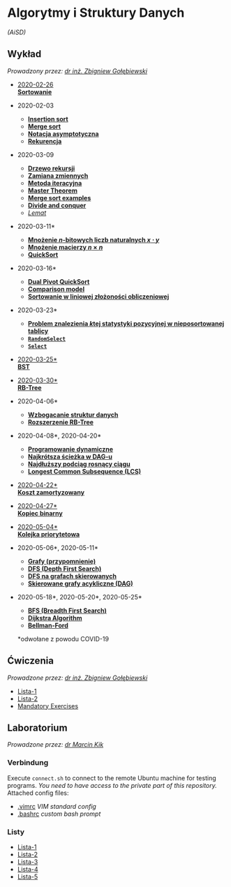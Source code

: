 # Algorytmy i Struktury Danych
*(AiSD)*

## Wykład

*Prowadzony przez: [dr inż. Zbigniew Gołębiewski](https://cs.pwr.edu.pl/golebiewski)*

- [2020-02-26\
    **Sortowanie**](wyk/2020-02-26/sortowanie.md)
- 2020-02-03
    - [**Insertion sort**](wyk/2020-03-03/insertion-sort.md)
    - [**Merge sort**](wyk/2020-03-03/merge-sort.md)
    - [**Notacja asymptotyczna**](wyk/2020-03-03/notacja-asymptotyczna.md)
    - [**Rekurencja**](wyk/2020-03-03/rekurencja.md)
- 2020-03-09
    - [**Drzewo rekursji**](wyk/2020-03-09/drzewo-rekursji.md)
    - [**Zamiana zmiennych**](wyk/2020-03-09/zamiana-zmiennych.md)
    - [**Metoda iteracyjna**](wyk/2020-03-09/metoda-iteracyjna.md)
    - [**Master Theorem**](wyk/2020-03-09/master-theorem.md)
    - [**Merge sort examples**](wyk/2020-03-09/merge-sort.md)
    - [**Divide and conquer**](wyk/2020-03-09/divide-and-conquer.md)
    - [*Lemat*](wyk/2020-03-09/lemat.md)
- 2020-03-11\*
    - [**Mnożenie $n$-bitowych liczb naturalnych $x \cdot y$**](wyk/2020-03-11/mnożenie-n-bitowych-liczb.md)
    - [**Mnożenie macierzy $n\times n$**](wyk/2020-03-11/mnożenie-macierzy-nxn.md)
    - [**QuickSort**](wyk/2020-03-11/quick-sort.md)
- 2020-03-16\*
    - [**Dual Pivot QuickSort**](wyk/2020-03-16/dual-pivot-quick-sort.md)
    - [**Comparison model**](wyk/2020-03-16/comparison-model.md)
    - [**Sortowanie w liniowej złożoności obliczeniowej**](wyk/2020-03-16/liniowa-złożoność.md)
- 2020-03-23\*
    - [**Problem znalezienia $k$tej statystyki pozycyjnej w nieposortowanej tablicy**](wyk/2020-03-23/problem-znalezienia-ktej-statystyki-pozycyjnej.md)
    - [**`RandomSelect`**](wyk/2020-03-23/random-select.md)
    - [**`Select`**](wyk/2020-03-23/select-algorithm.md)
- [2020-03-25\*\
    **BST**](wyk/2020-03-25/binary-search-tree.md)
- [2020-03-30\*\
    **RB-Tree**](wyk/2020-03-30/red-black-tree.md)
- 2020-04-06\*
    - [**Wzbogacanie struktur danych**](wyk/2020-04-06/wzbogacanie-struktur-danych.md)
    - [**Rozszerzenie RB-Tree**](wyk/2020-04-06/rb-trees-ze-statystykami-pozycyjnymi.md)
- 2020-04-08\*, 2020-04-20\*
    - [**Programowanie dynamiczne**](wyk/2020-04-08/programowanie-dynamiczne.md)
    - [**Najkrótsza ścieżka w DAG-u**](wyk/2020-04-08/najkrótsza-ścieżka-dag.md)
    - [**Najdłuższy podciąg rosnący ciągu**](wyk/2020-04-08/najdłuższy-podciąg-rosnący.md)
    - [**Longest Common Subsequence (LCS)**](wyk/2020-04-20/longest-common-subsequence.md)
- [2020-04-22\*\
    **Koszt zamortyzowany**](wyk/2020-04-22/koszt-zamortyzowany.md)
- [2020-04-27\*\
    **Kopiec binarny**](wyk/2020-04-27/binary-heap.md)
- [2020-05-04\*\
    **Kolejka priorytetowa**](wyk/2020-05-04/kolejka-priorytetowa.md)
- 2020-05-06\*, 2020-05-11\*
    - [**Grafy (przypomnienie)**](wyk/2020-05-06/def-grafy.md)
    - [**DFS (Depth First Search)**](wyk/2020-05-06/depth-first-search.md)
    - [**DFS na grafach skierowanych**](wyk/2020-05-11/dfs-directed-graphs.md)
    - [**Skierowane grafy acykliczne (DAG)**](wyk/2020-05-11/directed-acyclic-graphs.md)
- 2020-05-18\*, 2020-05-20\*, 2020-05-25\*
    - [**BFS (Breadth First Search)**](wyk/2020-05-18/breadth-first-search.md)
    - [**Dijkstra Algorithm**](wyk/2020-05-20/dijkstras-algorithm.md)
    - [**Bellman-Ford**](wyk/2020-05-25/bellman-ford.md)

  \*odwołane z powodu COVID-19

## Ćwiczenia

*Prowadzone przez: [dr inż. Zbigniew Gołębiewski](https://cs.pwr.edu.pl/golebiewski)*

- [Lista-1](cw/lista-1.md)
- [Lista-2](cw/lista-2.md)
- [Mandatory Exercises](cw/mandatory-exercises/readme.md)

## Laboratorium

*Prowadzone przez: [dr Marcin Kik](https://cs.pwr.edu.pl/kik)*

### Verbindung
Execute `connect.sh` to connect to the remote Ubuntu machine for testing programs. *You need to have access to the private part of this repository.*\
Attached config files:

- [.vimrc](lab/.vimrc) *VIM standard config*
- [.bashrc](lab/.bashrc) *custom bash prompt*

### Listy
- [Lista-1](lab/lista-1/readme.md)
- [Lista-2](lab/lista-2/readme.md)
- [Lista-3](lab/lista-3/readme.md)
- [Lista-4](lab/lista-4/readme.md)
- [Lista-5](lab/lista-5/readme.md)
